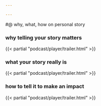 ```yaml
---

---
```

#@ why, what, how on personal story

### why telling your story matters
{{< partial "podcast/player/trailer.html" >}}

### what your story really is
{{< partial "podcast/player/trailer.html" >}}

### how to tell it to make an impact
{{< partial "podcast/player/trailer.html" >}}
